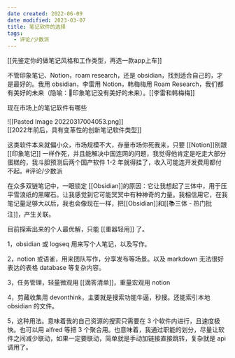 ```yaml
---
date created: 2022-06-09
date modified: 2023-03-07
title: 笔记软件的选择
tags:
  - 评论/少数派
---
```


[[先鉴定你的做笔记风格和工作类型，再选一款app上车]]

不管印象笔记、Notion，roam research，还是 obsidian，找到适合自己的，才是最好的。我用 obsidian，李雷用 Notion，韩梅梅用 Roam Research，我们都有美好的未来（隐喻：🤪印象笔记没有美好的未来）。[[李雷和韩梅梅]]

现在市场上的笔记软件有哪些

 ![[Pasted Image 20220317004053.png]]  
[[2022年前后，具有变革性的创新笔记软件类型]]

 这类软件本来就偏小众，市场规模不大，存量市场你死我来，只要 [[Notion]]别跟[[印象笔记]] 一样作死，并且能解决中国连网的问题，我觉得他肯定是吃走大部分蛋糕的，我斗胆预测后两个国产软件 1-2 年就得挂了，收入可能连开发费用都付不起。#评论/少数派

在众多双链笔记中，一眼锁定 [[Obsidian]]的原因：它让我想起了三体中，用于压平雪浪纸的黑曜石。让我感觉到它可能冥冥中有种神奇的力量。我相信用它，在我笔记量足够大以后，我也会像现在一样，把[[Obsidian]]和[[📚三体 - 热门批注]]，产生关联。

目前探索出来的个人最优解，只能 [[重器轻用]] 了。

1，obsidian 或 logseq 用来写个人笔记，以及写作。

2，notion 或语雀，用来团队写作，分享发布等场景。以及 markdown 无法很好表达的表格 database 等复杂内容。

3，任务管理，轻量微观用 [[滴答清单]]，重量宏观用 notion

4，剪藏收集用 devonthink，主要就是搜索功能牛逼，秒搜。还能索引本地 obsidian 的文件。

5，这种用法。意味着我的自己资源的搜索只需要在 3 个软件内进行，且速度极快。也可以用 alfred 等把 3 个聚合用。也意味着，我通过职能的划分，尽量让软件之间减少联动，如果一定要联动，简单就是手动加链接直接跳转，复杂就是 api 调用了。
